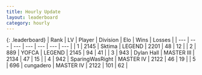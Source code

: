 ```yaml
---
title: Hourly Update
layout: leaderboard
category: hourly
---
```


{: .leaderboard}
| Rank | LV | Player | Division | Elo | Wins | Losses |
| --- | --- | --- | --- | --- | --- | --- |
| <span data-change="0">1</span> | 2145 | <span title="ID: 353063">Sktima</span> | LEGEND | <span data-change="0">2201</span> | <span data-change="0">48</span> | <span data-change="0">12</span> |
| <span data-change="0">2</span> | 889 | <span title="ID: 650820">YOFCA</span> | LEGEND | <span data-change="-45">2145</span> | <span data-change="1">94</span> | <span data-change="3">41</span> |
| <span data-change="0">3</span> | 943 | <span title="ID: 174294">Dylan Hall</span> | MASTER III | <span data-change="0">2134</span> | <span data-change="0">47</span> | <span data-change="0">15</span> |
| <span data-change="0">4</span> | 942 | <span title="ID: 402846">SparingWasRight</span> | MASTER IV | <span data-change="0">2122</span> | <span data-change="0">46</span> | <span data-change="0">19</span> |
| <span data-change="1">5</span> | 696 | <span title="ID: 54134">cungadero</span> | MASTER IV | <span data-change="23">2122</span> | <span data-change="3">101</span> | <span data-change="0">62</span> |